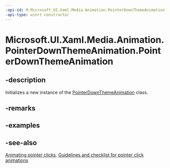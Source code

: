 ```yaml
---
-api-id: M:Microsoft.UI.Xaml.Media.Animation.PointerDownThemeAnimation.#ctor
-api-type: winrt constructor
---
```


<!-- Method syntax
public PointerDownThemeAnimation()
-->

# Microsoft.UI.Xaml.Media.Animation.PointerDownThemeAnimation.PointerDownThemeAnimation

## -description
Initializes a new instance of the [PointerDownThemeAnimation](pointerdownthemeanimation.md) class.

## -remarks

## -examples

## -see-also
[Animating pointer clicks](/previous-versions/windows/apps/jj649432(v=win.10)), [Guidelines and checklist for pointer click animations](/windows/uwp/style/motion-pointer)
